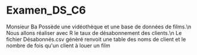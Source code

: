 # Examen_DS_C6
Monsieur Ba Possède une vidéothèque et une base de données de films.\n
Nous allons réaliser avec R le taux de désabonnement des clients.\n
Le fichier Désabonnés.csv génèré renvoit une table des noms de client et le nombre de fois qu'un client à louer un film 
